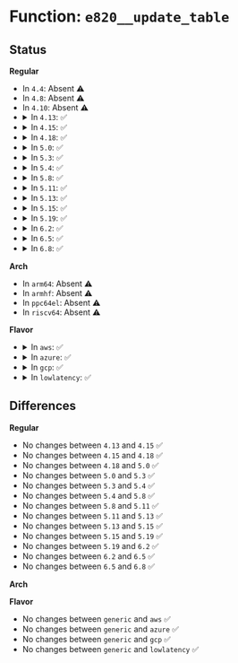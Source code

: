 # Function: <code>e820__update_table</code>

## Status
<b>Regular</b>
<ul>
<li>
In <code>4.4</code>: Absent ⚠️
</li>
<li>
In <code>4.8</code>: Absent ⚠️
</li>
<li>
In <code>4.10</code>: Absent ⚠️
</li>
<li>
<details>
<summary>In <code>4.13</code>: ✅</summary>

```c
int e820__update_table(struct e820_table *table);
```

**Collision:** Unique Global

**Inline:** No

**Transformation:** False

**Instances:**

```
In arch/x86/kernel/e820.c (ffffffff820ab593)
Location: arch/x86/kernel/e820.c:272
Inline: False
Direct callers:
  - arch/x86/xen/setup.c:xen_auto_xlated_memory_setup
  - arch/x86/xen/setup.c:xen_memory_setup
  - arch/x86/xen/setup.c:xen_memory_setup
  - arch/x86/kernel/setup.c:setup_arch
  - arch/x86/kernel/e820.c:e820__memory_setup_default
  - arch/x86/kernel/e820.c:e820__finish_early_params
  - arch/x86/kernel/e820.c:e820__reserve_setup_data
  - arch/x86/kernel/e820.c:e820__reserve_setup_data
  - arch/x86/kernel/e820.c:e820__memblock_alloc_reserved
  - arch/x86/kernel/e820.c:e820__memory_setup_extended
  - arch/x86/kernel/e820.c:e820__update_table_print
  - arch/x86/kernel/early-quirks.c:intel_graphics_quirks
  - arch/x86/platform/efi/efi.c:efi_memblock_x86_reserve_range
```
**Symbols:**

```
ffffffff820ab593-ffffffff820ab7bf: e820__update_table (STB_GLOBAL)
```
</details>
</li>
<li>
<details>
<summary>In <code>4.15</code>: ✅</summary>

```c
int e820__update_table(struct e820_table *table);
```

**Collision:** Unique Global

**Inline:** No

**Transformation:** False

**Instances:**

```
In arch/x86/kernel/e820.c (ffffffff826b1d69)
Location: arch/x86/kernel/e820.c:292
Inline: False
Direct callers:
  - arch/x86/xen/setup.c:xen_auto_xlated_memory_setup
  - arch/x86/xen/setup.c:xen_memory_setup
  - arch/x86/xen/setup.c:xen_memory_setup
  - arch/x86/kernel/setup.c:setup_arch
  - arch/x86/kernel/e820.c:e820__memory_setup_default
  - arch/x86/kernel/e820.c:e820__finish_early_params
  - arch/x86/kernel/e820.c:e820__reserve_setup_data
  - arch/x86/kernel/e820.c:e820__reserve_setup_data
  - arch/x86/kernel/e820.c:e820__memblock_alloc_reserved
  - arch/x86/kernel/e820.c:e820__memory_setup_extended
  - arch/x86/kernel/e820.c:e820__update_table_print
  - arch/x86/kernel/early-quirks.c:intel_graphics_quirks
  - arch/x86/platform/efi/efi.c:efi_memblock_x86_reserve_range
```
**Symbols:**

```
ffffffff826b1d69-ffffffff826b1f95: e820__update_table (STB_GLOBAL)
```
</details>
</li>
<li>
<details>
<summary>In <code>4.18</code>: ✅</summary>

```c
int e820__update_table(struct e820_table *table);
```

**Collision:** Unique Global

**Inline:** No

**Transformation:** False

**Instances:**

```
In arch/x86/kernel/e820.c (ffffffff826db440)
Location: arch/x86/kernel/e820.c:294
Inline: False
Direct callers:
  - arch/x86/xen/setup.c:xen_auto_xlated_memory_setup
  - arch/x86/xen/setup.c:xen_memory_setup
  - arch/x86/xen/setup.c:xen_memory_setup
  - arch/x86/kernel/setup.c:setup_arch
  - arch/x86/kernel/e820.c:e820__memory_setup_default
  - arch/x86/kernel/e820.c:e820__finish_early_params
  - arch/x86/kernel/e820.c:e820__reserve_setup_data
  - arch/x86/kernel/e820.c:e820__reserve_setup_data
  - arch/x86/kernel/e820.c:e820__memblock_alloc_reserved
  - arch/x86/kernel/e820.c:e820__memory_setup_extended
  - arch/x86/kernel/e820.c:e820__update_table_print
  - arch/x86/kernel/early-quirks.c:intel_graphics_quirks
  - arch/x86/platform/efi/efi.c:efi_memblock_x86_reserve_range
```
**Symbols:**

```
ffffffff826db440-ffffffff826db661: e820__update_table (STB_GLOBAL)
```
</details>
</li>
<li>
<details>
<summary>In <code>5.0</code>: ✅</summary>

```c
int e820__update_table(struct e820_table *table);
```

**Collision:** Unique Global

**Inline:** No

**Transformation:** False

**Instances:**

```
In arch/x86/kernel/e820.c (ffffffff82891827)
Location: arch/x86/kernel/e820.c:293
Inline: False
Direct callers:
  - arch/x86/xen/setup.c:xen_memory_setup
  - arch/x86/xen/setup.c:xen_memory_setup
  - arch/x86/kernel/setup.c:setup_arch
  - arch/x86/kernel/e820.c:e820__memory_setup_default
  - arch/x86/kernel/e820.c:e820__finish_early_params
  - arch/x86/kernel/e820.c:e820__reserve_setup_data
  - arch/x86/kernel/e820.c:e820__reserve_setup_data
  - arch/x86/kernel/e820.c:e820__memblock_alloc_reserved
  - arch/x86/kernel/e820.c:e820__memory_setup_extended
  - arch/x86/kernel/e820.c:e820__update_table_print
  - arch/x86/kernel/early-quirks.c:intel_graphics_quirks
  - arch/x86/platform/efi/efi.c:efi_memblock_x86_reserve_range
```
**Symbols:**

```
ffffffff82891827-ffffffff82891a48: e820__update_table (STB_GLOBAL)
```
</details>
</li>
<li>
<details>
<summary>In <code>5.3</code>: ✅</summary>

```c
int e820__update_table(struct e820_table *table);
```

**Collision:** Unique Global

**Inline:** No

**Transformation:** False

**Instances:**

```
In arch/x86/kernel/e820.c (ffffffff828a8d98)
Location: arch/x86/kernel/e820.c:307
Inline: False
Direct callers:
  - arch/x86/xen/setup.c:xen_memory_setup
  - arch/x86/xen/setup.c:xen_memory_setup
  - arch/x86/kernel/setup.c:setup_arch
  - arch/x86/kernel/e820.c:e820__memory_setup_default
  - arch/x86/kernel/e820.c:e820__finish_early_params
  - arch/x86/kernel/e820.c:e820__reserve_setup_data
  - arch/x86/kernel/e820.c:e820__reserve_setup_data
  - arch/x86/kernel/e820.c:e820__memblock_alloc_reserved
  - arch/x86/kernel/e820.c:e820__memory_setup_extended
  - arch/x86/kernel/e820.c:e820__update_table_print
  - arch/x86/kernel/early-quirks.c:intel_graphics_quirks
  - arch/x86/platform/efi/efi.c:efi_memblock_x86_reserve_range
```
**Symbols:**

```
ffffffff828a8d98-ffffffff828a8fa5: e820__update_table (STB_GLOBAL)
```
</details>
</li>
<li>
<details>
<summary>In <code>5.4</code>: ✅</summary>

```c
int e820__update_table(struct e820_table *table);
```

**Collision:** Unique Global

**Inline:** No

**Transformation:** False

**Instances:**

```
In arch/x86/kernel/e820.c (ffffffff828abdfc)
Location: arch/x86/kernel/e820.c:307
Inline: False
Direct callers:
  - arch/x86/xen/setup.c:xen_memory_setup
  - arch/x86/xen/setup.c:xen_memory_setup
  - arch/x86/kernel/setup.c:setup_arch
  - arch/x86/kernel/e820.c:e820__memory_setup_default
  - arch/x86/kernel/e820.c:e820__finish_early_params
  - arch/x86/kernel/e820.c:e820__reserve_setup_data
  - arch/x86/kernel/e820.c:e820__reserve_setup_data
  - arch/x86/kernel/e820.c:e820__memblock_alloc_reserved
  - arch/x86/kernel/e820.c:e820__memory_setup_extended
  - arch/x86/kernel/e820.c:e820__update_table_print
  - arch/x86/kernel/early-quirks.c:intel_graphics_quirks
  - arch/x86/platform/efi/quirks.c:efi_arch_mem_reserve
  - arch/x86/platform/efi/efi.c:efi_memblock_x86_reserve_range
```
**Symbols:**

```
ffffffff828abdfc-ffffffff828ac009: e820__update_table (STB_GLOBAL)
```
</details>
</li>
<li>
<details>
<summary>In <code>5.8</code>: ✅</summary>

```c
int e820__update_table(struct e820_table *table);
```

**Collision:** Unique Global

**Inline:** No

**Transformation:** False

**Instances:**

```
In arch/x86/kernel/e820.c (ffffffff82cd1107)
Location: arch/x86/kernel/e820.c:308
Inline: False
Direct callers:
  - arch/x86/xen/setup.c:xen_memory_setup
  - arch/x86/xen/setup.c:xen_memory_setup
  - arch/x86/kernel/setup.c:setup_arch
  - arch/x86/kernel/e820.c:e820__memory_setup_default
  - arch/x86/kernel/e820.c:e820__finish_early_params
  - arch/x86/kernel/e820.c:e820__reserve_setup_data
  - arch/x86/kernel/e820.c:e820__reserve_setup_data
  - arch/x86/kernel/e820.c:e820__memblock_alloc_reserved
  - arch/x86/kernel/e820.c:e820__memory_setup_extended
  - arch/x86/kernel/e820.c:e820__update_table_print
  - arch/x86/kernel/early-quirks.c:intel_graphics_quirks
  - arch/x86/platform/efi/quirks.c:efi_arch_mem_reserve
  - arch/x86/platform/efi/efi.c:do_add_efi_memmap
```
**Symbols:**

```
ffffffff82cd1107-ffffffff82cd1319: e820__update_table (STB_GLOBAL)
```
</details>
</li>
<li>
<details>
<summary>In <code>5.11</code>: ✅</summary>

```c
int e820__update_table(struct e820_table *table);
```

**Collision:** Unique Global

**Inline:** No

**Transformation:** False

**Instances:**

```
In arch/x86/kernel/e820.c (ffffffff82fbcf47)
Location: arch/x86/kernel/e820.c:322
Inline: False
Direct callers:
  - arch/x86/xen/setup.c:xen_memory_setup
  - arch/x86/xen/setup.c:xen_memory_setup
  - arch/x86/kernel/setup.c:setup_arch
  - arch/x86/kernel/e820.c:e820__memory_setup_default
  - arch/x86/kernel/e820.c:e820__finish_early_params
  - arch/x86/kernel/e820.c:e820__reserve_setup_data
  - arch/x86/kernel/e820.c:e820__reserve_setup_data
  - arch/x86/kernel/e820.c:e820__memblock_alloc_reserved
  - arch/x86/kernel/e820.c:e820__memory_setup_extended
  - arch/x86/kernel/e820.c:e820__update_table_print
  - arch/x86/kernel/early-quirks.c:intel_graphics_quirks
  - arch/x86/platform/efi/quirks.c:efi_arch_mem_reserve
  - arch/x86/platform/efi/efi.c:do_add_efi_memmap
```
**Symbols:**

```
ffffffff82fbcf47-ffffffff82fbd169: e820__update_table (STB_GLOBAL)
```
</details>
</li>
<li>
<details>
<summary>In <code>5.13</code>: ✅</summary>

```c
int e820__update_table(struct e820_table *table);
```

**Collision:** Unique Global

**Inline:** No

**Transformation:** False

**Instances:**

```
In arch/x86/kernel/e820.c (ffffffff831c7658)
Location: arch/x86/kernel/e820.c:322
Inline: False
Direct callers:
  - arch/x86/xen/setup.c:xen_memory_setup
  - arch/x86/xen/setup.c:xen_memory_setup
  - arch/x86/kernel/setup.c:setup_arch
  - arch/x86/kernel/e820.c:e820__memory_setup_default
  - arch/x86/kernel/e820.c:e820__finish_early_params
  - arch/x86/kernel/e820.c:e820__reserve_setup_data
  - arch/x86/kernel/e820.c:e820__reserve_setup_data
  - arch/x86/kernel/e820.c:e820__memblock_alloc_reserved
  - arch/x86/kernel/e820.c:e820__memory_setup_extended
  - arch/x86/kernel/e820.c:e820__update_table_print
  - arch/x86/kernel/early-quirks.c:intel_graphics_quirks
  - arch/x86/platform/efi/quirks.c:efi_arch_mem_reserve
  - arch/x86/platform/efi/efi.c:efi_memblock_x86_reserve_range
```
**Symbols:**

```
ffffffff831c7658-ffffffff831c787a: e820__update_table (STB_GLOBAL)
```
</details>
</li>
<li>
<details>
<summary>In <code>5.15</code>: ✅</summary>

```c
int e820__update_table(struct e820_table *table);
```

**Collision:** Unique Global

**Inline:** No

**Transformation:** False

**Instances:**

```
In arch/x86/kernel/e820.c (ffffffff832a854c)
Location: arch/x86/kernel/e820.c:322
Inline: False
Direct callers:
  - arch/x86/xen/setup.c:xen_memory_setup
  - arch/x86/xen/setup.c:xen_memory_setup
  - arch/x86/kernel/setup.c:setup_arch
  - arch/x86/kernel/e820.c:e820__memory_setup_default
  - arch/x86/kernel/e820.c:e820__finish_early_params
  - arch/x86/kernel/e820.c:e820__reserve_setup_data
  - arch/x86/kernel/e820.c:e820__reserve_setup_data
  - arch/x86/kernel/e820.c:e820__memblock_alloc_reserved
  - arch/x86/kernel/e820.c:e820__memory_setup_extended
  - arch/x86/kernel/e820.c:e820__update_table_print
  - arch/x86/kernel/early-quirks.c:intel_graphics_quirks
  - arch/x86/platform/efi/quirks.c:efi_arch_mem_reserve
  - arch/x86/platform/efi/efi.c:efi_memblock_x86_reserve_range
```
**Symbols:**

```
ffffffff832a854c-ffffffff832a8a61: e820__update_table (STB_GLOBAL)
```
</details>
</li>
<li>
<details>
<summary>In <code>5.19</code>: ✅</summary>

```c
int e820__update_table(struct e820_table *table);
```

**Collision:** Unique Global

**Inline:** No

**Transformation:** False

**Instances:**

```
In arch/x86/kernel/e820.c (ffffffff83457a08)
Location: arch/x86/kernel/e820.c:322
Inline: False
Direct callers:
  - arch/x86/xen/setup.c:xen_memory_setup
  - arch/x86/xen/setup.c:xen_memory_setup
  - arch/x86/kernel/setup.c:setup_arch
  - arch/x86/kernel/e820.c:e820__memory_setup_default
  - arch/x86/kernel/e820.c:e820__finish_early_params
  - arch/x86/kernel/e820.c:e820__reserve_setup_data
  - arch/x86/kernel/e820.c:e820__reserve_setup_data
  - arch/x86/kernel/e820.c:e820__memblock_alloc_reserved
  - arch/x86/kernel/e820.c:e820__memory_setup_extended
  - arch/x86/kernel/e820.c:e820__update_table_print
  - arch/x86/kernel/early-quirks.c:intel_graphics_quirks
  - arch/x86/platform/efi/quirks.c:efi_arch_mem_reserve
  - arch/x86/platform/efi/efi.c:efi_memblock_x86_reserve_range
```
**Symbols:**

```
ffffffff83457a08-ffffffff83458041: e820__update_table (STB_GLOBAL)
```
</details>
</li>
<li>
<details>
<summary>In <code>6.2</code>: ✅</summary>

```c
int e820__update_table(struct e820_table *table);
```

**Collision:** Unique Global

**Inline:** No

**Transformation:** False

**Instances:**

```
In arch/x86/kernel/e820.c (ffffffff83e764b0)
Location: arch/x86/kernel/e820.c:322
Inline: False
Direct callers:
  - arch/x86/xen/setup.c:xen_memory_setup
  - arch/x86/xen/setup.c:xen_memory_setup
  - arch/x86/kernel/setup.c:setup_arch
  - arch/x86/kernel/e820.c:e820__memory_setup_default
  - arch/x86/kernel/e820.c:e820__finish_early_params
  - arch/x86/kernel/e820.c:e820__reserve_setup_data
  - arch/x86/kernel/e820.c:e820__reserve_setup_data
  - arch/x86/kernel/e820.c:e820__memblock_alloc_reserved
  - arch/x86/kernel/e820.c:e820__memory_setup_extended
  - arch/x86/kernel/e820.c:e820__update_table_print
  - arch/x86/kernel/early-quirks.c:intel_graphics_quirks
  - arch/x86/platform/efi/quirks.c:efi_arch_mem_reserve
  - arch/x86/platform/efi/efi.c:efi_memblock_x86_reserve_range
```
**Symbols:**

```
ffffffff83e764b0-ffffffff83e7706d: e820__update_table (STB_GLOBAL)
```
</details>
</li>
<li>
<details>
<summary>In <code>6.5</code>: ✅</summary>

```c
int e820__update_table(struct e820_table *table);
```

**Collision:** Unique Global

**Inline:** No

**Transformation:** False

**Instances:**

```
In arch/x86/kernel/e820.c (ffffffff83698500)
Location: arch/x86/kernel/e820.c:322
Inline: False
Direct callers:
  - arch/x86/xen/setup.c:xen_memory_setup
  - arch/x86/xen/setup.c:xen_memory_setup
  - arch/x86/kernel/setup.c:setup_arch
  - arch/x86/kernel/e820.c:e820__memory_setup_default
  - arch/x86/kernel/e820.c:e820__finish_early_params
  - arch/x86/kernel/e820.c:e820__reserve_setup_data
  - arch/x86/kernel/e820.c:e820__reserve_setup_data
  - arch/x86/kernel/e820.c:e820__memblock_alloc_reserved
  - arch/x86/kernel/e820.c:e820__memory_setup_extended
  - arch/x86/kernel/e820.c:e820__update_table_print
  - arch/x86/kernel/early-quirks.c:intel_graphics_quirks
  - arch/x86/platform/efi/quirks.c:efi_arch_mem_reserve
  - arch/x86/platform/efi/efi.c:efi_memblock_x86_reserve_range
```
**Symbols:**

```
ffffffff83698500-ffffffff836990c8: e820__update_table (STB_GLOBAL)
```
</details>
</li>
<li>
<details>
<summary>In <code>6.8</code>: ✅</summary>

```c
int e820__update_table(struct e820_table *table);
```

**Collision:** Unique Global

**Inline:** No

**Transformation:** False

**Instances:**

```
In arch/x86/kernel/e820.c (ffffffff838c8280)
Location: arch/x86/kernel/e820.c:322
Inline: False
Direct callers:
  - arch/x86/xen/setup.c:xen_memory_setup
  - arch/x86/xen/setup.c:xen_memory_setup
  - arch/x86/kernel/setup.c:setup_arch
  - arch/x86/kernel/e820.c:e820__memory_setup_default
  - arch/x86/kernel/e820.c:e820__finish_early_params
  - arch/x86/kernel/e820.c:e820__reserve_setup_data
  - arch/x86/kernel/e820.c:e820__reserve_setup_data
  - arch/x86/kernel/e820.c:e820__memblock_alloc_reserved
  - arch/x86/kernel/e820.c:e820__memory_setup_extended
  - arch/x86/kernel/e820.c:e820__update_table_print
  - arch/x86/kernel/early-quirks.c:intel_graphics_quirks
  - arch/x86/platform/efi/quirks.c:efi_arch_mem_reserve
  - arch/x86/platform/efi/efi.c:efi_memblock_x86_reserve_range
```
**Symbols:**

```
ffffffff838c8280-ffffffff838c8e48: e820__update_table (STB_GLOBAL)
```
</details>
</li>
</ul>
<b>Arch</b>
<ul>
<li>
In <code>arm64</code>: Absent ⚠️
</li>
<li>
In <code>armhf</code>: Absent ⚠️
</li>
<li>
In <code>ppc64el</code>: Absent ⚠️
</li>
<li>
In <code>riscv64</code>: Absent ⚠️
</li>
</ul>
<b>Flavor</b>
<ul>
<li>
<details>
<summary>In <code>aws</code>: ✅</summary>

```c
int e820__update_table(struct e820_table *table);
```

**Collision:** Unique Global

**Inline:** No

**Transformation:** False

**Instances:**

```
In arch/x86/kernel/e820.c (ffffffff82899e0e)
Location: arch/x86/kernel/e820.c:307
Inline: False
Direct callers:
  - arch/x86/xen/setup.c:xen_memory_setup
  - arch/x86/xen/setup.c:xen_memory_setup
  - arch/x86/kernel/setup.c:setup_arch
  - arch/x86/kernel/e820.c:e820__memory_setup_default
  - arch/x86/kernel/e820.c:e820__finish_early_params
  - arch/x86/kernel/e820.c:e820__reserve_setup_data
  - arch/x86/kernel/e820.c:e820__reserve_setup_data
  - arch/x86/kernel/e820.c:e820__memblock_alloc_reserved
  - arch/x86/kernel/e820.c:e820__memory_setup_extended
  - arch/x86/kernel/e820.c:e820__update_table_print
  - arch/x86/kernel/early-quirks.c:intel_graphics_quirks
  - arch/x86/platform/efi/quirks.c:efi_arch_mem_reserve
  - arch/x86/platform/efi/efi.c:efi_memblock_x86_reserve_range
```
**Symbols:**

```
ffffffff82899e0e-ffffffff8289a01b: e820__update_table (STB_GLOBAL)
```
</details>
</li>
<li>
<details>
<summary>In <code>azure</code>: ✅</summary>

```c
int e820__update_table(struct e820_table *table);
```

**Collision:** Unique Global

**Inline:** No

**Transformation:** False

**Instances:**

```
In arch/x86/kernel/e820.c (ffffffff828920cc)
Location: arch/x86/kernel/e820.c:307
Inline: False
Direct callers:
  - arch/x86/kernel/setup.c:setup_arch
  - arch/x86/kernel/e820.c:e820__memory_setup_default
  - arch/x86/kernel/e820.c:e820__finish_early_params
  - arch/x86/kernel/e820.c:e820__reserve_setup_data
  - arch/x86/kernel/e820.c:e820__reserve_setup_data
  - arch/x86/kernel/e820.c:e820__memblock_alloc_reserved
  - arch/x86/kernel/e820.c:e820__memory_setup_extended
  - arch/x86/kernel/e820.c:e820__update_table_print
  - arch/x86/kernel/early-quirks.c:intel_graphics_quirks
  - arch/x86/platform/efi/quirks.c:efi_arch_mem_reserve
  - arch/x86/platform/efi/efi.c:efi_memblock_x86_reserve_range
```
**Symbols:**

```
ffffffff828920cc-ffffffff828922d9: e820__update_table (STB_GLOBAL)
```
</details>
</li>
<li>
<details>
<summary>In <code>gcp</code>: ✅</summary>

```c
int e820__update_table(struct e820_table *table);
```

**Collision:** Unique Global

**Inline:** No

**Transformation:** False

**Instances:**

```
In arch/x86/kernel/e820.c (ffffffff828acdee)
Location: arch/x86/kernel/e820.c:307
Inline: False
Direct callers:
  - arch/x86/xen/setup.c:xen_memory_setup
  - arch/x86/xen/setup.c:xen_memory_setup
  - arch/x86/kernel/setup.c:setup_arch
  - arch/x86/kernel/e820.c:e820__memory_setup_default
  - arch/x86/kernel/e820.c:e820__finish_early_params
  - arch/x86/kernel/e820.c:e820__reserve_setup_data
  - arch/x86/kernel/e820.c:e820__reserve_setup_data
  - arch/x86/kernel/e820.c:e820__memblock_alloc_reserved
  - arch/x86/kernel/e820.c:e820__memory_setup_extended
  - arch/x86/kernel/e820.c:e820__update_table_print
  - arch/x86/kernel/early-quirks.c:intel_graphics_quirks
  - arch/x86/platform/efi/quirks.c:efi_arch_mem_reserve
  - arch/x86/platform/efi/efi.c:efi_memblock_x86_reserve_range
```
**Symbols:**

```
ffffffff828acdee-ffffffff828acffb: e820__update_table (STB_GLOBAL)
```
</details>
</li>
<li>
<details>
<summary>In <code>lowlatency</code>: ✅</summary>

```c
int e820__update_table(struct e820_table *table);
```

**Collision:** Unique Global

**Inline:** No

**Transformation:** False

**Instances:**

```
In arch/x86/kernel/e820.c (ffffffff828ace0c)
Location: arch/x86/kernel/e820.c:307
Inline: False
Direct callers:
  - arch/x86/xen/setup.c:xen_memory_setup
  - arch/x86/xen/setup.c:xen_memory_setup
  - arch/x86/kernel/setup.c:setup_arch
  - arch/x86/kernel/e820.c:e820__memory_setup_default
  - arch/x86/kernel/e820.c:e820__finish_early_params
  - arch/x86/kernel/e820.c:e820__reserve_setup_data
  - arch/x86/kernel/e820.c:e820__reserve_setup_data
  - arch/x86/kernel/e820.c:e820__memblock_alloc_reserved
  - arch/x86/kernel/e820.c:e820__memory_setup_extended
  - arch/x86/kernel/e820.c:e820__update_table_print
  - arch/x86/kernel/early-quirks.c:intel_graphics_quirks
  - arch/x86/platform/efi/quirks.c:efi_arch_mem_reserve
  - arch/x86/platform/efi/efi.c:efi_memblock_x86_reserve_range
```
**Symbols:**

```
ffffffff828ace0c-ffffffff828ad019: e820__update_table (STB_GLOBAL)
```
</details>
</li>
</ul>

## Differences
<b>Regular</b>
<ul>
<li>
No changes between <code>4.13</code> and <code>4.15</code> ✅
</li>
<li>
No changes between <code>4.15</code> and <code>4.18</code> ✅
</li>
<li>
No changes between <code>4.18</code> and <code>5.0</code> ✅
</li>
<li>
No changes between <code>5.0</code> and <code>5.3</code> ✅
</li>
<li>
No changes between <code>5.3</code> and <code>5.4</code> ✅
</li>
<li>
No changes between <code>5.4</code> and <code>5.8</code> ✅
</li>
<li>
No changes between <code>5.8</code> and <code>5.11</code> ✅
</li>
<li>
No changes between <code>5.11</code> and <code>5.13</code> ✅
</li>
<li>
No changes between <code>5.13</code> and <code>5.15</code> ✅
</li>
<li>
No changes between <code>5.15</code> and <code>5.19</code> ✅
</li>
<li>
No changes between <code>5.19</code> and <code>6.2</code> ✅
</li>
<li>
No changes between <code>6.2</code> and <code>6.5</code> ✅
</li>
<li>
No changes between <code>6.5</code> and <code>6.8</code> ✅
</li>
</ul>
<b>Arch</b>
<ul>
</ul>
<b>Flavor</b>
<ul>
<li>
No changes between <code>generic</code> and <code>aws</code> ✅
</li>
<li>
No changes between <code>generic</code> and <code>azure</code> ✅
</li>
<li>
No changes between <code>generic</code> and <code>gcp</code> ✅
</li>
<li>
No changes between <code>generic</code> and <code>lowlatency</code> ✅
</li>
</ul>

